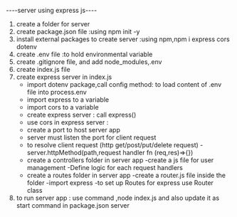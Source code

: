 ----server using express js----

1. create a folder for server
2. create package.json file :using npm init -y
3. install external packages to create server :using npm,npm i express cors dotenv
4. create .env file :to hold environmental variable
5. create .gitignore file, and add node_modules,.env
6. create index.js file
7. create express server in index.js
    - import dotenv package,call config method: to load content of .env file into process.env
    - import express to a variable
    - import cors to a variable
    - create express server : call express()
    - use cors in express server :
    - create a port to host server app
    - server must listen the port for client request
    - to resolve client request (http get/post/put/delete request)
       -server.httpMethod(path,request handler fn (req,res)=>{})
    - create a controllers folder in server app
       -create a js file for user management
         -Define logic for each request handlers
    - create a routes folder in server app
       -create a router.js file inside the folder
         -import express
         -to set up Routes for express use Router class
8. to run server app : use command ,node index.js and also update it as start command in package.json server